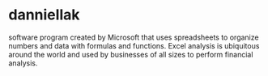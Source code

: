 # danniellak
software program created by Microsoft that uses spreadsheets to organize numbers and data with formulas and functions. Excel analysis is ubiquitous around the world and used by businesses of all sizes to perform financial analysis.
